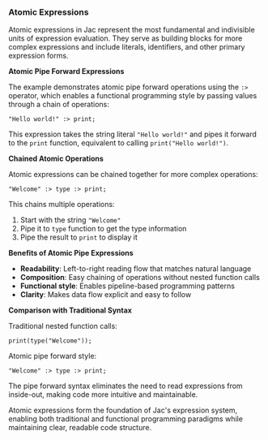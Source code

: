 ### Atomic Expressions
Atomic expressions in Jac represent the most fundamental and indivisible units of expression evaluation. They serve as building blocks for more complex expressions and include literals, identifiers, and other primary expression forms.

**Atomic Pipe Forward Expressions**

The example demonstrates atomic pipe forward operations using the `:>` operator, which enables a functional programming style by passing values through a chain of operations:

```jac
"Hello world!" :> print;
```

This expression takes the string literal `"Hello world!"` and pipes it forward to the `print` function, equivalent to calling `print("Hello world!")`.

**Chained Atomic Operations**

Atomic expressions can be chained together for more complex operations:

```jac
"Welcome" :> type :> print;
```

This chains multiple operations:
1. Start with the string `"Welcome"`
2. Pipe it to `type` function to get the type information
3. Pipe the result to `print` to display it

**Benefits of Atomic Pipe Expressions**

- **Readability**: Left-to-right reading flow that matches natural language
- **Composition**: Easy chaining of operations without nested function calls
- **Functional style**: Enables pipeline-based programming patterns
- **Clarity**: Makes data flow explicit and easy to follow

**Comparison with Traditional Syntax**

Traditional nested function calls:
```jac
print(type("Welcome"));
```

Atomic pipe forward style:
```jac
"Welcome" :> type :> print;
```

The pipe forward syntax eliminates the need to read expressions from inside-out, making code more intuitive and maintainable.

Atomic expressions form the foundation of Jac's expression system, enabling both traditional and functional programming paradigms while maintaining clear, readable code structure.
